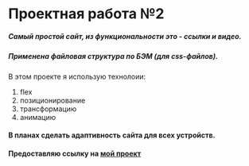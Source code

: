 # Проектная работа №2
##### Самый простой сайт, из функциональности это - ссылки и видео.
##### Применена файловая структура по БЭМ (для css-файлов).
В этом проекте я использую технолоии:
1. flex
2. позиционирование
3. трансформацию
4. анимацию
#### В планах сделать адаптивность сайта для всех устройств.

#### Предоставляю ссылку на [мой проект](https://evgenyvetrov33.github.io/how-to-learn/)
